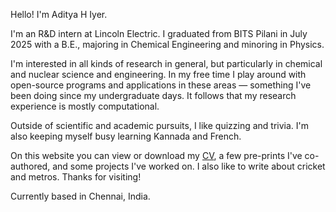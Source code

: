 Hello! I'm Aditya H Iyer.

I'm an R&D intern at Lincoln Electric. I graduated from BITS Pilani in July 2025 with a B.E., majoring in Chemical Engineering and minoring in Physics.  

I'm interested in all kinds of research in general, but particularly in chemical and nuclear science and engineering. In my free time I play around with open-source programs and applications in these areas — something I've been doing since my undergraduate days. It follows that my research experience is mostly computational.

Outside of scientific and academic pursuits, I like quizzing and trivia. I'm also keeping myself busy learning Kannada and French.

On this website you can view or download my [CV](https://adityahiyer.github.io/Resume_1.pdf), a few pre-prints I've co-authored, and some projects I've worked on. I also like to write about cricket and metros. Thanks for visiting!

Currently based in Chennai, India.
